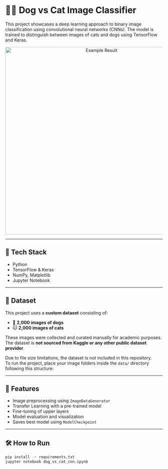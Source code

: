 # 🐶🐱 Dog vs Cat Image Classifier

This project showcases a deep learning approach to binary image classification using convolutional neural networks (CNNs). The model is trained to distinguish between images of cats and dogs using TensorFlow and Keras.

<p align="center">
  <img src="images/example_result.png" alt="Example Result" width="600"/>
</p>

---

## 🧠 Tech Stack

- Python
- TensorFlow & Keras
- NumPy, Matplotlib
- Jupyter Notebook

---

## 📂 Dataset

This project uses a **custom dataset** consisting of:

- 🐶 **2,000 images of dogs**
- 🐱 **2,000 images of cats**

These images were collected and curated manually for academic purposes. The dataset is **not sourced from Kaggle or any other public dataset provider**.

Due to file size limitations, the dataset is not included in this repository.  
To run the project, place your image folders inside the `data/` directory following this structure:

---

## 🚀 Features

- Image preprocessing using `ImageDataGenerator`
- Transfer Learning with a pre-trained model
- Fine-tuning of upper layers
- Model evaluation and visualization
- Saves best model using `ModelCheckpoint`

---

## 🛠️ How to Run

```bash
pip install -r requirements.txt
jupyter notebook dog_vs_cat_cnn.ipynb
